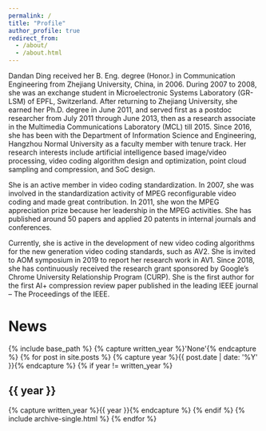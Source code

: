 ```yaml
---
permalink: /
title: "Profile"
author_profile: true
redirect_from: 
  - /about/
  - /about.html
---
```

Dandan Ding received her B. Eng. degree (Honor.) in Communication Engineering from Zhejiang University, China, in 2006. During 2007 to 2008, she was an exchange student in Microelectronic Systems Laboratory (GR-LSM) of EPFL, Switzerland. After returning to Zhejiang University, she earned her Ph.D. degree in June 2011, and served first as a postdoc researcher from July 2011 through June 2013, then as a research associate in the Multimedia Communications Laboratory (MCL) till 2015. Since 2016, she has been with the Department of Information Science and Engineering, Hangzhou Normal University as a faculty member with tenure track. Her research interests include artificial intelligence based image/video processing, video coding algorithm design and optimization, point cloud sampling and compression, and SoC design.

She is an active member in video coding standardization. In 2007, she was involved in the standardization activity of MPEG reconfigurable video coding and made great contribution. In 2011, she won the MPEG appreciation prize because her leadership in the MPEG activities. She has published around 50 papers and applied 20 patents in internal journals and conferences.

Currently, she is active in the development of new video coding algorithms for the new generation video coding standards, such as AV2. She is invited to AOM symposium in 2019 to report her research work in AV1. Since 2018, she has continuously received the research grant sponsored by Google’s Chrome University Relationship Program (CURP). She is the first author for the first AI+ compression review paper published in the leading IEEE journal – The Proceedings of the IEEE.


News
======
{% include base_path %}
{% capture written_year %}'None'{% endcapture %}
{% for post in site.posts %}
  {% capture year %}{{ post.date | date: '%Y' }}{% endcapture %}
  {% if year != written_year %}
    <h2 id="{{ year | slugify }}" class="archive__subtitle">{{ year }}</h2>
    {% capture written_year %}{{ year }}{% endcapture %}
  {% endif %}
  {% include archive-single.html %}
{% endfor %}
